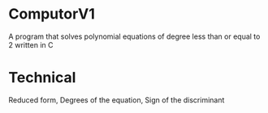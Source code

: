 # ComputorV1
A program that solves polynomial equations of degree less than or equal to 2 written in C

# Technical
Reduced form, Degrees of the equation, Sign of the discriminant
